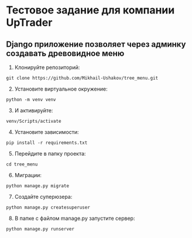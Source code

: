 # Тестовое задание для компании UpTrader

## Django приложение позволяет через админку создавать древовидное меню

1. Клонируйте репозиторий:

```
git clone https://github.com/Mikhail-Ushakov/tree_menu.git
```

2. Установите виртуальное окружение:

```
python -m venv venv
```

3. И активируйте:

```
venv/Scripts/activate
```

4. Установите зависимости:

```
pip install -r requirements.txt
```

5. Перейдите в папку проекта:

```
cd tree_menu
```

6. Миграции:

```
python manage.py migrate
```

7. Создайте суперюзера:

```
python manage.py createsuperuser
```

8. В папке с файлом manage.py запустите сервер:

```
python manage.py runserver
```